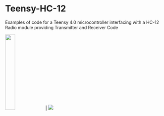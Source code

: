 # Teensy-HC-12
Examples of code for a Teensy 4.0 microcontroller interfacing with a HC-12 Radio module providing Transmitter and Receiver Code

<img src="https://user-images.githubusercontent.com/73143248/230800347-7e16826a-118e-4ef7-bd3e-61209bc0a2ed.jpg" width=25% height=25%  > | <img src="https://user-images.githubusercontent.com/73143248/230800477-128152ab-60d6-480f-8d48-b0f344e66615.png" >


